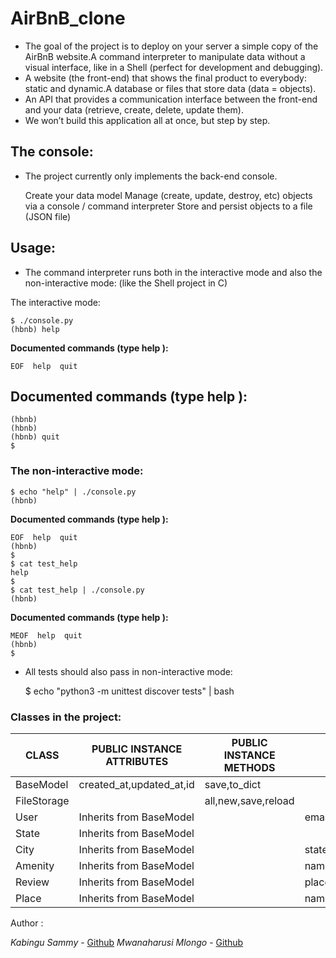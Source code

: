 # AirBnB_clone


- The goal of the project is to deploy on your server a simple copy of the AirBnB website.A command interpreter to manipulate data without a visual interface, like in a Shell (perfect for development and debugging).
- A website (the front-end) that shows the final product to everybody: static and dynamic.A database or files that store data (data = objects).
- An API that provides a communication interface between the front-end and your data (retrieve, create, delete, update them).
- We won’t build this application all at once, but step by step.
</div>

## The console:

- The project currently only implements the back-end console.

    Create your data model
    Manage (create, update, destroy, etc) objects via a console / command interpreter
    Store and persist objects to a file (JSON file)

## Usage:

- The command interpreter runs both in the interactive mode  and also  the non-interactive mode: (like the Shell project in C)

The interactive mode:

    $ ./console.py
    (hbnb) help


**Documented commands (type help <topic>):**


    EOF  help  quit

## Documented commands (type help <topic>):

    (hbnb) 
    (hbnb) 
    (hbnb) quit
    $


### The non-interactive mode:

    $ echo "help" | ./console.py
    (hbnb)

**Documented commands (type help <topic>):**

    EOF  help  quit
    (hbnb) 
    $
    $ cat test_help
    help
    $
    $ cat test_help | ./console.py
    (hbnb)

**Documented commands (type help <topic>):**

    MEOF  help  quit
    (hbnb) 
    $

- All tests should also pass in non-interactive mode: 

    $ echo "python3 -m unittest discover tests" | bash

### Classes in the project:

| CLASS          | PUBLIC INSTANCE ATTRIBUTES | PUBLIC INSTANCE METHODS |PUBLIC CLASS ATTRIBUTES | PRIVATE CLASS ATTRIBUTES |
| ---------------| -------------------------- | ----------------------- |----------------------- | -----------------------  |
| BaseModel      | created_at,updated_at,id   | save,to_dict            |                        |                          |
| FileStorage    |                            | all,new,save,reload     |                        | objects                  |
| User           | Inherits from BaseModel    |               |email,password,first_namelast_name|                          |
| State          | Inherits from BaseModel    |                         |                        |                          | 
| City           | Inherits from BaseModel    |                         | state_id               |                          |
| Amenity        | Inherits from BaseModel    |                         | name                   |                          |
| Review         | Inherits from BaseModel    |                         | place_id,user_id,text  |                          |
| Place          | Inherits from BaseModel    |                         |name,description,number_rooms,number_bathrooms,max_guest,price_by_night,latitude,longitude,amenity_ids |


Author :

*Kabingu Sammy* - [Github](https://github.com/kabingusam)
*Mwanaharusi Mlongo* - [Github](https://github.com/mwanaharusi40)  
